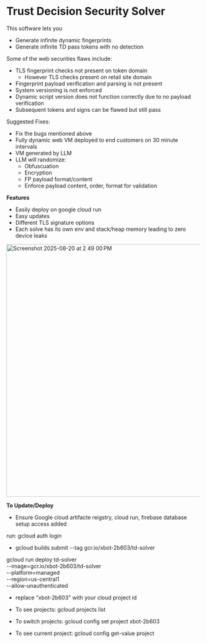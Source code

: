 
# Trust Decision Security Solver

This software lets you

- Generate infinite dynamic fingerprints
- Generate infinite TD pass tokens with no detection

Some of the web securities flaws include:

- TLS fingerprint checks not present on token domain
    - However TLS checks present on retail site domain
- Fingerprint payload verification and parsing is not present
- System versioning is not enforced
- Dynamic script version does not function correctly due to no payload verification
- Subsequent tokens and signs can be flawed but still pass

Suggested Fixes:

- Fix the bugs mentioned above
- Fully dynamic web VM deployed to end customers on 30 minute intervals
- VM generated by LLM
- LLM will randomize:
    - Obfuscuation
    - Encryption
    - FP payload format/content
    - Enforce payload content, order, format for validation

**Features**

- Easily deploy on google cloud run
- Easy updates
- Different TLS signature options
- Each solve has its own env and stack/heap memory leading to zero device leaks

<img width="525" height="658" alt="Screenshot 2025-08-20 at 2 49 00 PM" src="https://github.com/user-attachments/assets/261ee1f3-64f7-4c87-b0c6-5644eba0656e" />

**To Update/Deploy**

- Ensure Google cloud artifacte reigstry, cloud run, firebase database setup access added

run: gcloud auth login

- gcloud builds submit --tag gcr.io/xbot-2b603/td-solver

gcloud run deploy td-solver \
--image=gcr.io/xbot-2b603/td-solver \
--platform=managed \
--region=us-central1 \
--allow-unauthenticated

- replace "xbot-2b603" with your cloud project id

- To see projects: gcloud projects list

- To switch projects: gcloud config set project xbot-2b603

- To see current project: gcloud config get-value project
